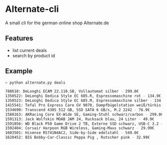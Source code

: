 # Alternate-cli
A small cli for the german online shop Alternate.de

## Features
* list current deals
* search by product id

## Example
```bash
> python alternate.py deals

788618: DeLonghi ECAM 22.110.SB, Vollautomat silber - 299.0€
1350522: DeLonghi Dedica Style EC 685.R, Espressomaschine rot - 134.9€
1350523: DeLonghi Dedica Style EC 685.M, Espressomaschine silber - 134.9€
1415541: Tefal Pro Express Care GV 9070, Dampfbügelstation weiß/türkis - 159.9€
1534690: Transcend 430S 512 GB, SSD SATA 6 GB/s, M.2 2242 - 76.9€
1588163: AKRacing Core EX-Wide SE, Gaming-Stuhl schwarz/carbon - 299.0€
1591313: Jack Wolfskin MOAB JAM 24, Rucksack blau, 24 Liter - 49.9€
1591856: WD Black P50 Game Drive 2 TB, Externe SSD schwarz, USB-C 3.2 (10 Gbit/s) - 389.0€
1592404: Corsair Harpoon RGB Wireless, Gaming-Maus schwarz - 29.99€
1603501: Hisense RS741N4AC2, Side-by-Side edelstahl - 549.0€
1620452: BIG Bobby-Car-Classic Peppa Pig , Rutscher pink - 32.99€
```
